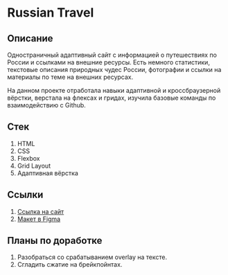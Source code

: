 # Russian Travel

## Описание
Одностраничный адаптивный сайт с информацией о путешествиях по России и ссылками на внешние ресурсы. Есть немного статистики, текстовые описания природных чудес России, фотографии и ссылки на материалы по теме на внешних ресурсах.

На данном проекте отработала навыки адаптивной и кроссбраузерной вёрстки, верстала на флексах и гридах, изучила базовые команды по взаимодействию с Github.

## Стек
1. HTML
2. CSS
3. Flexbox
4. Grid Layout
5. Адаптивная вёрстка

## Ссылки
1. [Ссылка на сайт](http://cw03911.tw1.ru/)
2. [Макет в Figma](https://www.figma.com/file/5S2WSbEFL6awjVWJ0NWL8Q/Sprint-3_-Russia-_-desktop-mobile?node-id=28503%3A0)

## Планы по доработке
1. Разобраться со срабатыванием overlay на тексте.
2. Сгладить сжатие на брейкпойнтах.



